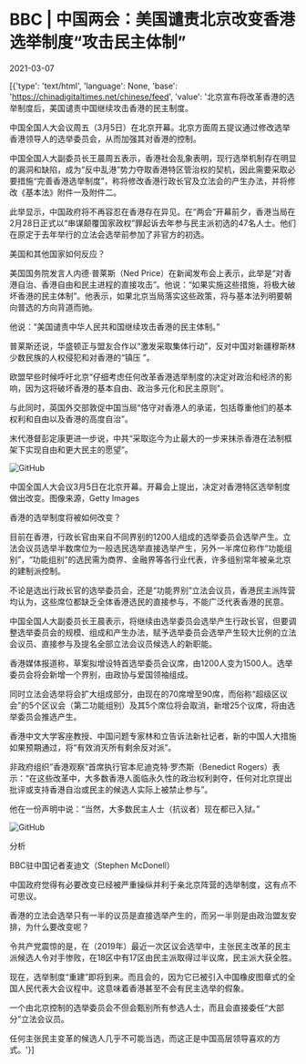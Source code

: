 # BBC | 中国两会：美国谴责北京改变香港选举制度“攻击民主体制”

2021-03-07

[{'type': 'text/html', 'language': None, 'base': 'https://chinadigitaltimes.net/chinese/feed', 'value': '北京宣布将改革香港的选举制度后，美国谴责中国继续攻击香港的民主制度。

中国全国人大会议周五（3月5日）在北京开幕。北京方面周五提议通过修改选举香港领导人的选举委员会，从而加强其对香港的控制。

中国全国人大副委员长王晨周五表示，香港社会乱象表明，现行选举机制存在明显的漏洞和缺陷，成为“反中乱港”势力夺取香港特区管治权的契机，因此需要采取必要措施“完善香港选举制度”，称将修改香港行政长官及立法会的产生办法，并将修改《基本法》附件一及附件二。

此举显示，中国政府将不再容忍在香港存在异见。在“两会”开幕前夕，香港当局在2月28日正式以“串谋颠覆国家政权”罪起诉去年参与民主派初选的47名人士。他们在原定于去年举行的立法会选举前参加了非官方的初选。

美国和其他国家如何反应？

美国国务院发言人内德·普莱斯（Ned Price）在新闻发布会上表示，此举是“对香港自治、香港自由和民主进程的直接攻击”。他说：“如果实施这些措施，将极大破坏香港的民主体制”。他表示，如果北京当局落实这些政策，将与基本法列明要朝向普选的方向背道而驰。

他说：“美国谴责中华人民共和国继续攻击香港的民主体制。”

普莱斯还说，华盛顿正与盟友合作以“激发采取集体行动”，反对中国对新疆穆斯林少数民族的人权侵犯和对香港的“镇压 ”。

欧盟早些时候呼吁北京“仔细考虑任何改革香港选举制度的决定对政治和经济的影响，因为这将破坏香港的基本自由、政治多元化和民主原则”。

与此同时，英国外交部敦促中国当局“恪守对香港人的承诺，包括尊重他们的基本权利和自由以及香港的高度自治”。

末代港督彭定康更进一步说，中共“采取迄今为止最大的一步来抹杀香港在法制框架下实现自由和更大民主的愿望”。

![GitHub](https://chinadigitaltimes.net/chinese/files/2021/03/11.jpeg)

中国全国人大会议3月5日在北京开幕。开幕会上提出，决定对香港特区选举制度做出改变。图像来源，Getty Images 



香港的选举制度将被如何改变？

目前在香港，行政长官由来自不同界别的1200人组成的选举委员会选举产生。立法会议员选举半数席位为一般选民选举直接选举产生，另外一半席位称作“功能组别”，“功能组别”的选民需为商界、金融界等各行业代表，许多组别常年被亲北京的建制派控制。

不论是选出行政长官的选举委员会，还是“功能界别”立法会议员，香港民主派阵营均认为，这些席位都缺乏全体香港选民的直接参与，不能广泛代表香港的民意。

中国全国人大副委员长王晨表示，将继续由选举委员会选举产生行政长官，但要调整选举委员会的规模、组成和产生办法，赋予选举委员会选举产生较大比例的立法会议员、直接参与及提名全部立法会议员候选人的新职能。

香港媒体报道称，草案拟增设特首选举委员会议席，由1200人变为1500人。选举委员会将会新增一个界别，由政协与爱国领袖组成。

同时立法会选举将会扩大组成部分，由现在的70席增至90席，而俗称“超级区议会”的5个区议会（第二功能组别）及其5个席位将会取消，新增25个议席，将由选举委员会推选产生。

香港中文大学客座教授、中国问题专家林和立告诉法新社记者，新的中国人大措施如果预期通过，将“有效消灭所有剩余反对派”。

非政府组织”香港观察“首席执行官本尼迪克特·罗杰斯（Benedict Rogers）表示：“在这些改革中，大多数香港人面临永久性的政治权利剥夺，任何对北京提出批评或支持香港自治或民主的候选人实际上被禁止参与”。

他在一份声明中说：“当然，大多数民主人士（抗议者）现在都已入狱。”

![GitHub](https://chinadigitaltimes.net/chinese/files/2021/03/post-663330-60450ef1999bd.)

分析

BBC驻中国记者麦迪文（Stephen McDonell）

中国政府觉得有必要改变已经被严重操纵并利于亲北京阵营的选举制度，这有点不可思议。

香港的立法会选举只有一半的议员是直接选举产生的，而另一半则是由政治盟友安排，为什么要改变呢？

令共产党震惊的是，在（2019年）最近一次区议会选举中，主张民主改革的民主派候选人令对手惨败，在18区中有17区由民主派取得过半议席，民主派大获全胜。

现在，选举制度“重建”即将到来。而且会的，因为它已被引入中国橡皮图章式的全国人民代表大会议程中。这意味着香港甚至不会有民主选举的假象。

一个由北京控制的选举委员会不但会甄别所有参选人士，而且会直接委任“大部分”立法会议员。

任何主张民主变革的候选人几乎不可能当选，而这正是中国高层领导喜欢的方式。'}]